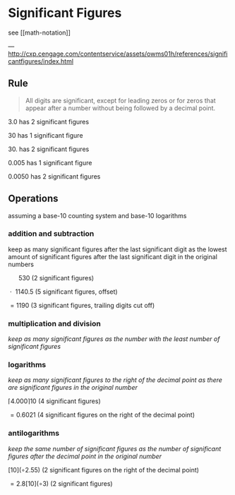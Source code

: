 # Significant Figures

see [[math-notation]]

&mdash; <http://cxp.cengage.com/contentservice/assets/owms01h/references/significantfigures/index.html>

## Rule

> All digits are significant, except for leading zeros or for zeros that appear after a number without being followed by a decimal point.

$3.0$ has 2 significant figures

$30$ has 1 significant figure

$30.$ has 2 significant figures

$0.005$ has 1 significant figure

$0.0050$ has 2 significant figures

## Operations

assuming a base-10 counting system and base-10 logarithms

### addition and subtraction

keep as many significant figures after the last significant digit as the lowest amount of significant figures after the last significant digit in the original numbers

$\ \ \ \ \ \ 530$ (2 significant figures)

$\ \cdot\ \ 1140.5$ (5 significant figures, offset)

$=1190$ (3 significant figures, trailing digits cut off)

### multiplication and division

_keep as many significant figures as the number with the least number of significant figures_

### logarithms

_keep as many significant figures to the right of the decimal point as there are significant figures in the original number_

$\lceil 4.000 \rceil 10$ (4 significant figures)

$= 0.6021$ (4 significant figures on the right of the decimal point)

### antilogarithms

_keep the same number of significant figures as the number of significant figures after the decimal point in the original number_

$[10](\circ 2.55)$ (2 significant figures on the right of the decimal point)

$= 2.8[10](\circ 3)$ (2 significant figures)
